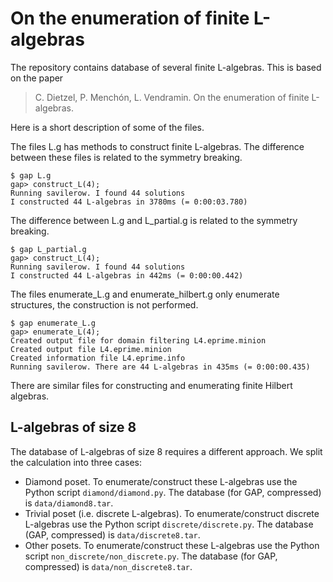 # On the enumeration of finite L-algebras 

The repository contains database of several finite L-algebras. This is based on the paper  

> C. Dietzel, P. Menchón, L. Vendramin. On the enumeration of finite L-algebras. 

Here is a short description of some of the files. 

The files L.g has methods to construct finite L-algebras. The difference between 
these files is related to the symmetry breaking. 

```
$ gap L.g 
gap> construct_L(4);
Running savilerow. I found 44 solutions
I constructed 44 L-algebras in 3780ms (= 0:00:03.780)
``` 

The difference between L.g and L_partial.g is related to the symmetry breaking. 

```
$ gap L_partial.g 
gap> construct_L(4);
Running savilerow. I found 44 solutions
I constructed 44 L-algebras in 442ms (= 0:00:00.442)
```

The files enumerate_L.g and enumerate_hilbert.g only enumerate structures, the construction is not performed. 

```
$ gap enumerate_L.g 
gap> enumerate_L(4);
Created output file for domain filtering L4.eprime.minion
Created output file L4.eprime.minion
Created information file L4.eprime.info
Running savilerow. There are 44 L-algebras in 435ms (= 0:00:00.435)
```

There are similar files for constructing and enumerating finite Hilbert algebras. 

## L-algebras of size 8

The database of L-algebras of size 8 requires a different approach. We split the calculation into three cases:

* Diamond poset. To enumerate/construct these L-algebras use the Python script `diamond/diamond.py`. The database (for GAP, compressed) is `data/diamond8.tar`.  
* Trivial poset (i.e. discrete L-algebras). To enumerate/construct discrete L-algebras use the Python script `discrete/discrete.py`. The database (GAP, compressed) is `data/discrete8.tar`. 
* Other posets. To enumerate/construct these L-algebras use the Python script `non_discrete/non_discrete.py`. The database (for GAP, compressed) is `data/non_discrete8.tar`. 

